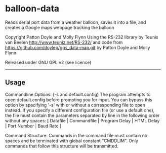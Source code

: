 balloon-data
============

Reads serial port data from a weather balloon, saves it into a file, and creates a Google maps webpage tracking the balloon

Copyright Patton Doyle and Molly Flynn
Using the RS-232 library by Teunis van Beelen http://www.teuniz.net/RS-232/
and code from https://github.com/doylep/gps_data-map.git by Patton Doyle and Molly Flynn

Released under GNU GPL v2 (see licence)

------------

Usage
------------

Commandline Options: (-s and default.config)
The program attempts to open default.config before prompting you for input.  You can bypass this option by specifying '-s' with or without a corresponding file to open instead.  If you specify a different configuration file (or use a default one), the file must contain the parameters separated by line in the following order without any spaces:
[ Datafile | Commandfile | Program Delay | HTML Delay | Port Number | Baud Rate ]

Command Structure:
Commands in the command file must contain no spaces and be terminated with global constant "CMDDLIM".  Only commands that follow this structure will be transmitted.
